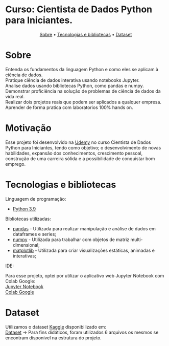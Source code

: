 
# Curso: Cientista de Dados Python para Iniciantes.
<div align="center"> <a href="#Sobre">Sobre</a> • <a href="#Tecnologias-e-bibliotecas">Tecnologias e bibliotecas</a> • <a href="#Dataset">Dataset</a> </div>
  

# Sobre

Entenda os fundamentos da linguagem Python e como eles se aplicam à ciência de dados.</br>
Pratique ciência de dados interativa usando notebooks Jupyter.</br>
Analise dados usando bibliotecas Python, como pandas e numpy.</br>
Demonstrar proficiência na solução de problemas de ciência de dados da vida real.</br>
Realizar dois projetos reais que podem ser aplicados a qualquer empresa.</br>
Aprender de forma pratica com laboratorios 100% hands on.


# Motivação

Esse projeto foi desenvolvido na [Udemy](https://www.udemy.com/course/python-data-science-para-iniciantes/?src=sac&kw=Cientista+de+Dados+Python+para+Iniciantes+2022+%2B+2+PROJETOS) no curso Cientista de Dados Python para Iniciantes, tendo como objetivo; o desenvolvimento de novas habilidades, expansão dos conhecimentos, crescimento pessoal, construção de uma carreira sólida e a possibilidade de conquistar bom emprego.

# Tecnologias e bibliotecas
Linguagem de programação:</br>
* [Python 3.9](https://www.python.org/)

Bibliotecas utilizadas:

* [pandas](https://pandas.pydata.org/docs/index.html) - Utilizada para realizar manipulação e análise de dados em dataframes e series;
* [numpy](https://pypi.org/project/numpy/) - Utilizada para trabalhar com objetos de matriz multi-dimensional;
* [matplotlib](https://pypi.org/project/matplotlib/) - Utilizada para criar visualizações estáticas, animadas e interativas;


IDE:

Para esse projeto, optei por utilizar o aplicativo web Jupyter Notebook com Colab Google:</br>
[Jupyter Notebook](https://jupyter.org/)</br>
[Colab Google](https://colab.research.google.com/)

# Dataset
Utilizamos o dataset [Kaggle](https://www.kaggle.com/) disponibilizado em:</br>
[Dataset](https://github.com/davidsonnunes/Python-Course/tree/main/dataset) → Para fins didáticos, foram utilizados 6 arquivos os mesmos se encontram disponível na estrutura do projeto.

